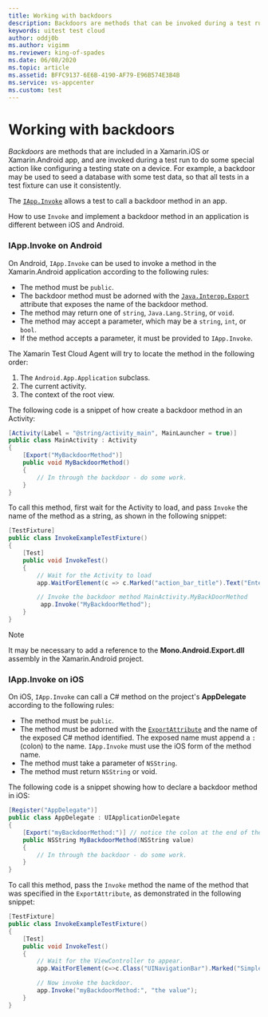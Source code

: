 ```yaml
---
title: Working with backdoors
description: Backdoors are methods that can be invoked during a test run to do some special action.
keywords: uitest test cloud
author: oddj0b
ms.author: vigimm
ms.reviewer: king-of-spades
ms.date: 06/08/2020
ms.topic: article
ms.assetid: BFFC9137-6E6B-4190-AF79-E96B574E3B4B
ms.service: vs-appcenter
ms.custom: test
---
```


# Working with backdoors

*Backdoors* are methods that are included in a Xamarin.iOS or Xamarin.Android app, and are invoked during a test run to do some special action like configuring a testing state on a device. For example, a backdoor may be used to seed a database with some test data, so that all tests in a test fixture can use it consistently.

The [`IApp.Invoke`](https://docs.microsoft.com/dotnet/api/Xamarin.UITest.IApp.Invoke#Xamarin_UITest_IApp_Invoke_System_String_System_Object_) allows a test to call a backdoor method in an app. 

How to use `Invoke` and implement a backdoor method in an application is 
different between iOS and Android.

### IApp.Invoke on Android

On Android, `IApp.Invoke` can be used to invoke a method in the Xamarin.Android application according to the following rules:

* The method must be `public`.
* The backdoor method must be adorned with the [`Java.Interop.Export`](https://docs.microsoft.com/dotnet/api/Java.Interop.ExportAttribute) attribute that exposes the name of the backdoor method.
* The method may return one of `string`, `Java.Lang.String`, or `void`.
* The method may accept a parameter, which may be a `string`, `int`, or `bool`. 
* If the method accepts a parameter, it must be provided to `IApp.Invoke`.    

The Xamarin Test Cloud Agent will try to locate the method in the following order:

1. The `Android.App.Application` subclass.
2. The current activity.
3. The context of the root view.

The following code is a snippet of how create a backdoor method in an Activity:

```csharp
[Activity(Label = "@string/activity_main", MainLauncher = true)]
public class MainActivity : Activity
{
    [Export("MyBackdoorMethod")]
    public void MyBackdoorMethod()
    {
        // In through the backdoor - do some work.
    }
}
```

To call this method, first wait for the Activity to load, and pass `Invoke` the name of the method as a string, as shown in the following snippet:

```csharp
[TestFixture]
public class InvokeExampleTestFixture() 
{
    [Test]
    public void InvokeTest()
    {
        // Wait for the Activity to load
        app.WaitForElement(c => c.Marked("action_bar_title").Text("Enter Credit Card Number"));

        // Invoke the backdoor method MainActivity.MyBackDoorMethod
         app.Invoke("MyBackdoorMethod");
    }
}
```

> [!NOTE]
> It may be necessary to add a reference to the **Mono.Android.Export.dll** assembly in the Xamarin.Android project.


### IApp.Invoke on iOS

On iOS, `IApp.Invoke` can call a C# method on the project's **AppDelegate** according to the following rules:

* The method must be `public`.
* The method must be adorned with the  [`ExportAttribute`](https://docs.microsoft.com/dotnet/api/Foundation.ExportAttribute) and the name of the exposed C# method identified. The exposed name must append a `:` (colon) to the name. `IApp.Invoke` must use the iOS form of the method name.
* The method must take a parameter of `NSString`.
* The method must return `NSString` or void.

The following code is a snippet showing how to declare a backdoor method in iOS:

```csharp
[Register("AppDelegate")]
public class AppDelegate : UIApplicationDelegate
{
    [Export("myBackdoorMethod:")] // notice the colon at the end of the method name
    public NSString MyBackdoorMethod(NSString value)
    {
        // In through the backdoor - do some work.
    }
}
```

To call this method, pass the `Invoke` method the name of the method that was specified in the `ExportAttribute`, as demonstrated in the following snippet:

```csharp
[TestFixture]
public class InvokeExampleTestFixture() 
{
    [Test]
    public void InvokeTest()
    {
        // Wait for the ViewController to appear.
        app.WaitForElement(c=>c.Class("UINavigationBar").Marked("Simple Credit Card Validator"));

        // Now invoke the backdoor.
        app.Invoke("myBackdoorMethod:", "the value");
    }
}
```
